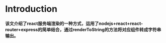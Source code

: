 # Introduction

#### 该文介绍了react服务端渲染的一种方式，运用了nodejs+react+react-router+express的简单结合，通过renderToString的方法将对应组件转成字符串输出。

